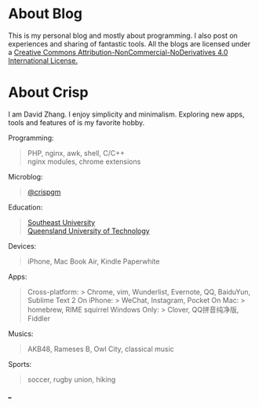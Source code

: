 About Blog
==========

This is my personal blog and mostly about programming. I also post on experiences and sharing of fantastic tools.
All the blogs are licensed under a [Creative Commons Attribution-NonCommercial-NoDerivatives 4.0 International License.](http://creativecommons.org/licenses/by-nc-nd/4.0/) 

About Crisp
==========

I am David Zhang. 
I enjoy simplicity and minimalism. 
Exploring new apps, tools and features of is my favorite hobby. 

Programming:
> PHP, nginx, awk, shell, C/C++  
> nginx modules, chrome extensions

Microblog:
> [@crispgm](http://www.weibo.com/crispgm)

Education:
> [Southeast University](http://www.seu.edu.cn)  
> [Queensland University of Technology](http://www.qut.edu.au)

Devices:
> iPhone, Mac Book Air, Kindle Paperwhite

Apps:  
> Cross-platform:
    > Chrome, vim, Wunderlist, Evernote, QQ, BaiduYun, Sublime Text 2
> On iPhone:
    > WeChat, Instagram, Pocket
> On Mac:
    > homebrew, RIME squirrel
> Windows Only:
    > Clover, QQ拼音纯净版, Fiddler

Musics:
> AKB48, Rameses B, Owl City, classical music

Sports:
> soccer, rugby union, hiking

[_](http://crispgm.github.io/image/gwp1.jpg)

